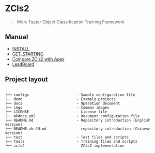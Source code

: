 # ZCls2

>More Faster Object Classification Training Framework 

## Manual

* [INSTALL](install.md)
* [GET_STARTING](get-started.md)
* [Compare ZCls2 with Apex](compare-zcls2-with-apex.md)
* [LeadBoard](leadboard.md)

## Project layout

    .
    ├── configs                      - Sample configuration file
    ├── demo                         - Example projects
    ├── docs                         - Operation document
    ├── imgs                         - Common images
    ├── LICENSE                      - License file
    ├── mkdocs.yml                   - Document configuration file
    ├── README.md                    - Repository introduction (English version)
    ├── README.zh-CN.md              - repository introduction (Chinese version)
    ├── test                         - Test files and scripts
    ├── tools                        - Training files and scripts
    └── zcls2                        - ZCls2 implementation

